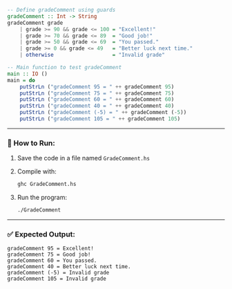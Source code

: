 ```haskell
-- Define gradeComment using guards
gradeComment :: Int -> String
gradeComment grade
    | grade >= 90 && grade <= 100 = "Excellent!"
    | grade >= 70 && grade <= 89  = "Good job!"
    | grade >= 50 && grade <= 69  = "You passed."
    | grade >= 0 && grade <= 49   = "Better luck next time."
    | otherwise                   = "Invalid grade"

-- Main function to test gradeComment
main :: IO ()
main = do
    putStrLn ("gradeComment 95 = " ++ gradeComment 95)
    putStrLn ("gradeComment 75 = " ++ gradeComment 75)
    putStrLn ("gradeComment 60 = " ++ gradeComment 60)
    putStrLn ("gradeComment 40 = " ++ gradeComment 40)
    putStrLn ("gradeComment (-5) = " ++ gradeComment (-5))
    putStrLn ("gradeComment 105 = " ++ gradeComment 105)
```

---

### 🔧 How to Run:

1. Save the code in a file named `GradeComment.hs`
2. Compile with:

   ```bash
   ghc GradeComment.hs
   ```
3. Run the program:

   ```bash
   ./GradeComment
   ```

---

### ✅ Expected Output:

```
gradeComment 95 = Excellent!
gradeComment 75 = Good job!
gradeComment 60 = You passed.
gradeComment 40 = Better luck next time.
gradeComment (-5) = Invalid grade
gradeComment 105 = Invalid grade
